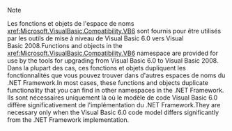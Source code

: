 > [!NOTE]
>  <span data-ttu-id="a9d26-101">Les fonctions et objets de l'espace de noms <xref:Microsoft.VisualBasic.Compatibility.VB6> sont fournis pour être utilisés par les outils de mise à niveau de Visual Basic 6.0 vers Visual Basic 2008.</span><span class="sxs-lookup"><span data-stu-id="a9d26-101">Functions and objects in the <xref:Microsoft.VisualBasic.Compatibility.VB6> namespace are provided for use by the tools for upgrading from Visual Basic 6.0 to Visual Basic 2008.</span></span> <span data-ttu-id="a9d26-102">Dans la plupart des cas, ces fonctions et objets dupliquent les fonctionnalités que vous pouvez trouver dans d'autres espaces de noms du .NET Framework.</span><span class="sxs-lookup"><span data-stu-id="a9d26-102">In most cases, these functions and objects duplicate functionality that you can find in other namespaces in the .NET Framework.</span></span> <span data-ttu-id="a9d26-103">Ils sont nécessaires uniquement là où le modèle de code Visual Basic 6.0 diffère significativement de l'implémentation du .NET Framework.</span><span class="sxs-lookup"><span data-stu-id="a9d26-103">They are necessary only when the Visual Basic 6.0 code model differs significantly from the .NET Framework implementation.</span></span>
